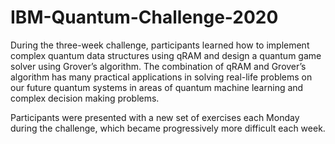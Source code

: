 # IBM-Quantum-Challenge-2020
During the three-week challenge, participants learned how to implement complex quantum data structures using qRAM and design a quantum game solver using Grover’s algorithm. The combination of qRAM and Grover’s algorithm has many practical applications in solving real-life problems on our future quantum systems in areas of quantum machine learning and complex decision making problems.

Participants were presented with a new set of exercises each Monday during the challenge, which became progressively more difficult each week.
